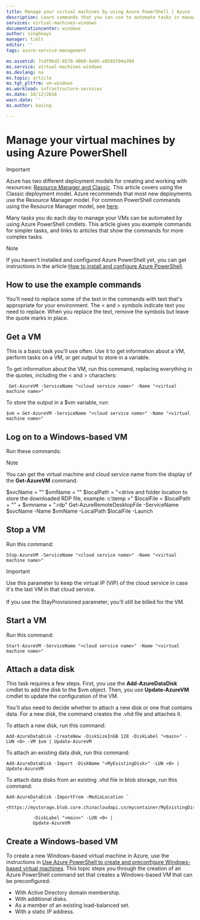 ```yaml
---
title: Manage your virtual machines by using Azure PowerShell | Azure
description: Learn commands that you can use to automate tasks in managing your virtual machines.
services: virtual-machines-windows
documentationcenter: windows
author: singhkays
manager: timlt
editor: ''
tags: azure-service-management

ms.assetid: 7cdf9bd3-6578-4069-8a95-e8585f04a394
ms.service: virtual-machines-windows
ms.devlang: na
ms.topic: article
ms.tgt_pltfrm: vm-windows
ms.workload: infrastructure-services
ms.date: 10/12/2016
wacn.date: ''
ms.author: kasing

---
```

# Manage your virtual machines by using Azure PowerShell
> [!IMPORTANT] 
> Azure has two different deployment models for creating and working with resources: [Resource Manager and Classic](../../../resource-manager-deployment-model.md). This article covers using the Classic deployment model. Azure recommends that most new deployments use the Resource Manager model. For common PowerShell commands using the Resource Manager model, see [here](../../virtual-machines-windows-ps-common-ref.md?toc=%2fazure%2fvirtual-machines%2fwindows%2ftoc.json).

Many tasks you do each day to manage your VMs can be automated by using Azure PowerShell cmdlets. This article gives you example commands for simpler tasks, and links to articles that show the commands for more complex tasks.

> [!NOTE]
> If you haven't installed and configured Azure PowerShell yet, you can get instructions in the article [How to install and configure Azure PowerShell](https://docs.microsoft.com/powershell/azureps-cmdlets-docs).
> 
> 

## How to use the example commands
You'll need to replace some of the text in the commands with text that's appropriate for your environment. The < and > symbols indicate text you need to replace. When you replace the text, remove the symbols but leave the quote marks in place.

## Get a VM
This is a basic task you'll use often. Use it to get information about a VM, perform tasks on a VM, or get output to store in a variable.

To get information about the VM, run this command, replacing everything in the quotes, including the < and > characters:

     Get-AzureVM -ServiceName "<cloud service name>" -Name "<virtual machine name>"

To store the output in a $vm variable, run:

    $vm = Get-AzureVM -ServiceName "<cloud service name>" -Name "<virtual machine name>"

## Log on to a Windows-based VM
Run these commands:

> [!NOTE]
> You can get the virtual machine and cloud service name from the display of the **Get-AzureVM** command.
> 
> $svcName = "<cloud service name>"
> $vmName = "<virtual machine name>"
> $localPath = "<drive and folder location to store the downloaded RDP file, example: c:\temp >"
> $localFile = $localPath + "\" + $vmname + ".rdp"
> Get-AzureRemoteDesktopFile -ServiceName $svcName -Name $vmName -LocalPath $localFile -Launch
> 
> 

## Stop a VM
Run this command:

    Stop-AzureVM -ServiceName "<cloud service name>" -Name "<virtual machine name>"

> [!IMPORTANT]
> Use this parameter to keep the virtual IP (VIP) of the cloud service in case it's the last VM in that cloud service. <br><br> If you use the StayProvisioned parameter, you'll still be billed for the VM.
> 
> 

## Start a VM
Run this command:

    Start-AzureVM -ServiceName "<cloud service name>" -Name "<virtual machine name>"

## Attach a data disk
This task requires a few steps. First, you use the ****Add-AzureDataDisk**** cmdlet to add the disk to the $vm object. Then, you use **Update-AzureVM** cmdlet to update the configuration of the VM.

You'll also need to decide whether to attach a new disk or one that contains data. For a new disk, the command creates the .vhd file and attaches it.

To attach a new disk, run this command:

    Add-AzureDataDisk -CreateNew -DiskSizeInGB 128 -DiskLabel "<main>" -LUN <0> -VM $vm | Update-AzureVM

To attach an existing data disk, run this command:

    Add-AzureDataDisk -Import -DiskName "<MyExistingDisk>" -LUN <0> | Update-AzureVM

To attach data disks from an existing .vhd file in blob storage, run this command:

    Add-AzureDataDisk -ImportFrom -MediaLocation `
              "<https://mystorage.blob.core.chinacloudapi.cn/mycontainer/MyExistingDisk.vhd>" `
              -DiskLabel "<main>" -LUN <0> |
              Update-AzureVM

## Create a Windows-based VM
To create a new Windows-based virtual machine in Azure, use the instructions in
[Use Azure PowerShell to create and preconfigure Windows-based virtual machines](create-powershell.md). This topic steps you through the creation of an Azure PowerShell command set that creates a Windows-based VM that can be preconfigured:

* With Active Directory domain membership.
* With additional disks.
* As a member of an existing load-balanced set.
* With a static IP address.
